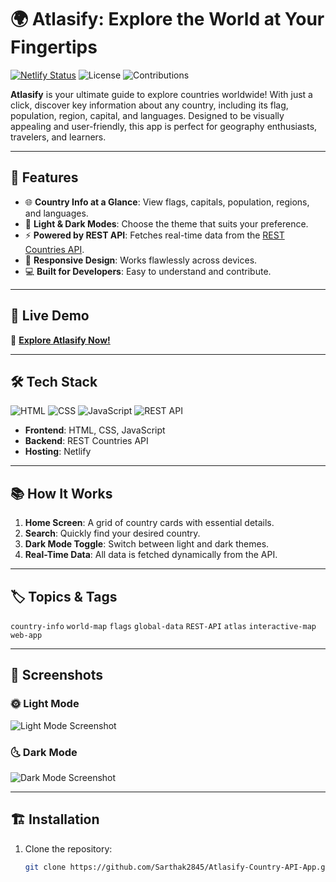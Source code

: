 # 🌍 Atlasify: Explore the World at Your Fingertips

[![Netlify Status](https://api.netlify.com/api/v1/badges/fbd61dd5-a108-4813-ba87-1c1ebf37a86c/deploy-status)](https://app.netlify.com/sites/atlasify/deploys)
![License](https://img.shields.io/badge/license-MIT-green)
![Contributions](https://img.shields.io/badge/contributions-welcome-brightgreen)

**Atlasify** is your ultimate guide to explore countries worldwide! With just a click, discover key information about any country, including its flag, population, region, capital, and languages. Designed to be visually appealing and user-friendly, this app is perfect for geography enthusiasts, travelers, and learners.

---

## 🌟 Features

- 🌐 **Country Info at a Glance**: View flags, capitals, population, regions, and languages.
- 🎨 **Light & Dark Modes**: Choose the theme that suits your preference.
- ⚡ **Powered by REST API**: Fetches real-time data from the [REST Countries API](https://restcountries.com/).
- 📱 **Responsive Design**: Works flawlessly across devices.
- 💻 **Built for Developers**: Easy to understand and contribute.

---

## 🚀 Live Demo

🔗 [**Explore Atlasify Now!**](https://atlasify.netlify.app/)

---

## 🛠️ Tech Stack

![HTML](https://img.shields.io/badge/-HTML5-orange)
![CSS](https://img.shields.io/badge/-CSS3-blue)
![JavaScript](https://img.shields.io/badge/-JavaScript-yellow)
![REST API](https://img.shields.io/badge/-REST%20API-green)

- **Frontend**: HTML, CSS, JavaScript
- **Backend**: REST Countries API
- **Hosting**: Netlify

---

## 📚 How It Works

1. **Home Screen**: A grid of country cards with essential details.
2. **Search**: Quickly find your desired country.
3. **Dark Mode Toggle**: Switch between light and dark themes.
4. **Real-Time Data**: All data is fetched dynamically from the API.

---

## 🏷️ Topics & Tags

`country-info` `world-map` `flags` `global-data` `REST-API` `atlas` `interactive-map` `web-app`

---

## 📸 Screenshots

### 🌞 Light Mode  
![Light Mode Screenshot](https://via.placeholder.com/800x400?text=Light+Mode+Screenshot)

### 🌜 Dark Mode  
![Dark Mode Screenshot](https://via.placeholder.com/800x400?text=Dark+Mode+Screenshot)

---

## 🏗️ Installation

1. Clone the repository:
   ```bash
   git clone https://github.com/Sarthak2845/Atlasify-Country-API-App.git
